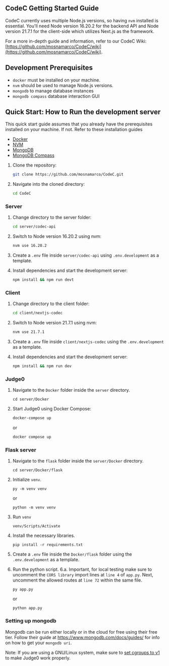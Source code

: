 ## CodeC Getting Started Guide

CodeC currently uses multiple Node.js versions, so having `nvm` installed is essential. You'll need Node version 16.20.2 for the backend API and Node version 21.7.1 for the client-side which utilizes Next.js as the framework.

For a more in-depth guide and information, refer to our CodeC Wiki: [https://github.com/mosnamarco/CodeC/wiki](https://github.com/mosnamarco/CodeC/wiki).

## Development Prerequisites

* `docker` must be installed on your machine.
* `nvm` should be used to manage Node.js versions.
* `mongodb` to manage database instances
* `mongodb compass` database interaction GUI

## Quick Start: How to Run the development server

This quick start guide assumes that you already have the prerequisites installed on your machine. If not. Refer to these installation guides
* [Docker](https://docs.docker.com/engine/install/)
* [NVM](https://github.com/nvm-sh/nvm)
* [MongoDB](https://www.mongodb.com/docs/manual/installation/)
* [MongoDB Compass](https://www.mongodb.com/docs/compass/current/install/)

1. Clone the repository:

   ```bash
   git clone https://github.com/mosnamarco/CodeC.git
   ```

2. Navigate into the cloned directory:

   ```bash
   cd CodeC
   ```

### Server

1. Change directory to the server folder:

   ```bash
   cd server/codec-api
   ```

2. Switch to Node version 16.20.2 using nvm:

   ```bash
   nvm use 16.20.2
   ```

3. Create a `.env` file inside `server/codec-api` using `.env.development` as a template.

4. Install dependencies and start the development server:

   ```bash
   npm install && npm run devt
   ```

### Client

1. Change directory to the client folder:

   ```bash
   cd client/nextjs-codec
   ```

2. Switch to Node version 21.7.1 using nvm:

   ```bash
   nvm use 21.7.1
   ```

3. Create a `.env` file inside `client/nextjs-codec` using the `.env.development` as a template.

4. Install dependencies and start the development server:

   ```bash
   npm install && npm run dev
   ```

### Judge0

1. Navigate to the `Docker` folder inside the `server` directory.
   ```
   cd server/Docker
   ```

2. Start Judge0 using Docker Compose:

   ```bash
   docker-compose up
   ```
   or
   ```bash
   docker compose up
   ```

### Flask server

 1. Navigate to the `flask` folder inside the `server/Docker` directory.
    ```
    cd server/Docker/flask
    ```

2. Initialize `venv`.
   ```
   py -m venv venv
   ```
   or
   ```
   python -m venv venv
   ```

3. Run `venv`
   ```
   venv/Scripts/Activate
   ```

4. Install the necessary libraries.
   ```
   pip install -r requirements.txt
   ```

5. Create a `.env` file inside the `Docker/flask` folder using the `.env.development` as a template.

6. Run the python script.
   6.a. Important, for local testing make sure to uncomment the `CORS library` import lines at `line 4` of `app.py`. Next, uncomment the allowed routes at `line 72` within the same file.
   ```
   py app.py
   ```
   or
   ```
   python app.py
   ```

### Setting up mongodb
 Mongodb can be run either locally or in the cloud for free using their free tier. Follow their guide at https://www.mongodb.com/docs/guides/ for info on how to get your `mongodb uri`.

   Note: If you are using a GNU/Linux system, make sure to [set cgroups to v1](https://docs.docker.com/config/containers/runmetrics/#:~:text=Changing%20cgroup%20version,-Changing%20cgroup%20version&text=On%20systemd%2Dbased%20systems%2C%20cgroup,unified_cgroup_hierarchy%3D0%20instead.) to make Judge0 work properly. 
